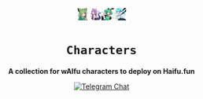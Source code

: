 <div align="center">

<img src="./media/waifu_characters_banner.png" width=100/>

  <h1><code>Characters</code></h1>

  <p>
    <strong>A collection for wAIfu characters to deploy on Haifu.fun</strong>
  </p>

  <p>
    <a href="https://t.me/haifudotfun"><img alt="Telegram Chat" src="https://img.shields.io/badge/telegram-chat-blue?logo=telegram"></a>
  </p>
</div>

